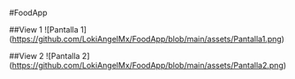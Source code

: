 #FoodApp

##View 1
![Pantalla 1]
(https://github.com/LokiAngelMx/FoodApp/blob/main/assets/Pantalla1.png)

##View 2
![Pantalla 2]
(https://github.com/LokiAngelMx/FoodApp/blob/main/assets/Pantalla2.png)
